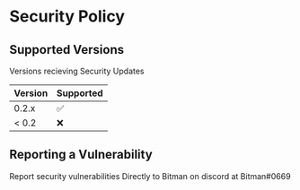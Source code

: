 # Security Policy

## Supported Versions

Versions recieving Security Updates

| Version | Supported          |
| ------- | ------------------ |
| 0.2.x   | :white_check_mark: |
| < 0.2   | :x:                |

## Reporting a Vulnerability

Report security vulnerabilities Directly to Bitman on discord at Bitman#0669
